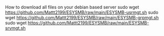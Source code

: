 How to download all files on your debian based server
sudo wget https://github.com/Mattt2199/ESYSMB/raw/main/ESYSMB-usrmgt.sh
sudo wget https://github.com/Mattt2199/ESYSMB/raw/main/ESYSMB-grpmgt.sh
sudo wget https://github.com/Mattt2199/ESYSMB/raw/main/ESYSMB-srvmgt.sh
